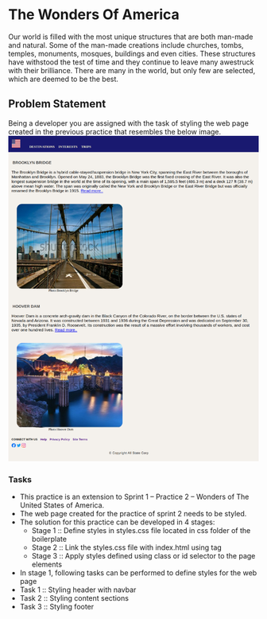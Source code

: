 # The Wonders Of America

Our world is filled with the most unique structures that are both man-made and natural. Some of the man-made creations include churches, tombs, temples, monuments, mosques, buildings and even cities. These structures have withstood the test of time and they continue to leave many awestruck with their brilliance. There are many in the world, but only few are selected, which are deemed to be the best.

## Problem Statement

Being a developer you are assigned with the task of styling the web page created in the previous practice that resembles the below image.
![](./Wonders-of-America.png)

### Tasks

- This practice is an extension to Sprint 1 – Practice 2 – Wonders of The United States of America.​
- The web page created for the practice of sprint 2 needs to be styled.​
- The solution for this practice can be developed in 4 stages:​​​
    - Stage 1 :: Define styles in styles.css file located in css folder of the boilerplate​​​
    - Stage 2 :: Link the styles.css file with index.html​​ using <link> tag​
    - Stage 3 :: Apply styles defined using class or id selector to the page elements
- In stage 1, following tasks can be performed to define styles for the web page​
- Task 1 :: Styling header with navbar​
- Task 2 :: Styling content sections​
- Task 3 :: Styling footer​

